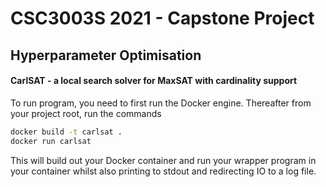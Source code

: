 # CSC3003S 2021 - Capstone Project
## Hyperparameter Optimisation
#### CarlSAT - a local search solver for MaxSAT with cardinality support

To run program, you need to first run the Docker engine. Thereafter from your project root, run the commands

```bash
docker build -t carlsat .
docker run carlsat
```

This will build out your Docker container and run your wrapper program in your container whilst also printing to stdout and redirecting IO to a log file.